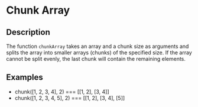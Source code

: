 # Chunk Array

## Description
The function `chunkArray` takes an array and a chunk size as arguments and splits the array into smaller arrays (chunks) of the specified size. If the array cannot be split evenly, the last chunk will contain the remaining elements.

## Examples
- chunk([1, 2, 3, 4], 2) === [[1, 2], [3, 4]]
- chunk([1, 2, 3, 4, 5], 2) === [[1, 2], [3, 4], [5]]